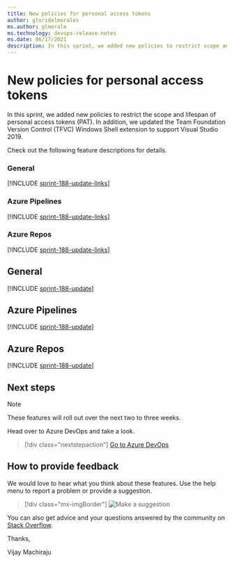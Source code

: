 ```yaml
---
title: New policies for personal access tokens 
author: gloridelmorales
ms.author: glmorale
ms.technology: devops-release-notes
ms.date: 06/17/2021
description: In this sprint, we added new policies to restrict scope and lifespan of personal access tokens (PAT). 
---
```


# New policies for personal access tokens 

In this sprint, we added new policies to restrict the scope and lifespan of personal access tokens (PAT). In addition, we updated the Team Foundation Version Control (TFVC) Windows Shell extension to support Visual Studio 2019. 


Check out the following feature descriptions for details.

### General

[!INCLUDE [sprint-188-update-links](includes/general/sprint-188-update-links.md)]
### Azure Pipelines

[!INCLUDE [sprint-188-update-links](includes/pipelines/sprint-188-update-links.md)]

### Azure Repos

[!INCLUDE [sprint-188-update-links](includes/repos/sprint-188-update-links.md)]

## General

[!INCLUDE [sprint-188-update](includes/general/sprint-188-update.md)]
## Azure Pipelines

[!INCLUDE [sprint-188-update](includes/pipelines/sprint-188-update.md)]

## Azure Repos

[!INCLUDE [sprint-188-update](includes/repos/sprint-188-update.md)]

## Next steps

> [!NOTE]
> These features will roll out over the next two to three weeks.

Head over to Azure DevOps and take a look.

> [!div class="nextstepaction"] 
> [Go to Azure DevOps](https://go.microsoft.com/fwlink/?LinkId=307137&campaign=o~msft~docs~product-vsts~release-notes)

## How to provide feedback

We would love to hear what you think about these features. Use the help menu to report a problem or provide a suggestion.

> [!div class="mx-imgBorder"] 
> ![Make a suggestion](../media/make-a-suggestion.png)

You can also get advice and your questions answered by the community on [Stack Overflow](https://stackoverflow.com/questions/tagged/azure-devops).

Thanks,

Vijay Machiraju